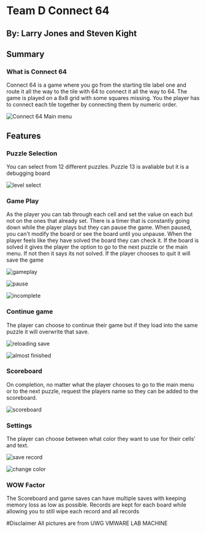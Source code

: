 # Team D Connect 64
## By: Larry Jones and Steven Kight

## Summary
### What is Connect 64
Connect 64 is a game where you go from the starting tile label one and route it all the way to the tile with 64 to connect it all the way to 64. The game is played on a 8x8 grid with some squares missing. You the player has to connect each tile together by connecting them by numeric order.

![Connect 64 Main menu](https://user-images.githubusercontent.com/115576623/235560410-9804a5c8-4ebd-4c83-b6e1-ad077dc229e8.png)

## Features
### Puzzle Selection
You can select from 12 different puzzles. Puzzle 13 is avaliable but it is a debugging board

![level select](https://user-images.githubusercontent.com/115576623/235560480-e871385f-1119-46ce-b003-969d50f809f2.png)


### Game Play
As the player you can tab through each cell and set the value on each but not on the ones that already set.
There is a timer that is constantly going down while the player plays but they can pause the game. When paused, you can't modify the board or see the board until you unpause. When the player feels like they have solved the board they can check it. If the board is solved it gives the player the option to go to the next puzzle or the main menu. If not then it says its not solved. If the player chooses to quit it will save the game

![gameplay](https://user-images.githubusercontent.com/115576623/235560523-22613ff8-dcd0-4a24-a99a-ccff19701bbb.png)

![pause](https://user-images.githubusercontent.com/115576623/235560501-223b1296-21b1-4004-8527-8f95b7b3746d.png)

![incomplete](https://user-images.githubusercontent.com/115576623/235560549-b88f5eef-f4d4-466b-8f1e-07bddbaad53f.png)

### Continue game
The player can choose to continue their game but if they load into the same puzzle it will overwrite that save.

![reloading save](https://user-images.githubusercontent.com/115576623/235560593-a1d8f770-feb0-4311-9e28-126ef0269696.png)

![almost finished](https://user-images.githubusercontent.com/115576623/235560580-d3856584-0701-4ee2-80a5-55997f8bdf5b.png)

### Scoreboard
On completion, no matter what the player chooses to go to the main menu or to the next puzzle, request the players name so they can be added to the scoreboard.

![scoreboard](https://user-images.githubusercontent.com/115576623/235560606-79a0b148-8f89-4fa3-9dbf-a1c84abe4402.png)

### Settings
The player can choose between what color they want to use for their cells' and text.

![save record](https://user-images.githubusercontent.com/115576623/235560617-9c9af3f7-4b69-4ade-a93f-d29f8a297aa5.png)

![change color](https://user-images.githubusercontent.com/115576623/235560566-8e964c03-b7a4-4a45-9b4a-b066013cc550.png)

### WOW Factor
The Scoreboard and game saves can have multiple saves with keeping memory loss as low as possible. Records are kept for each board while allowing you to still wipe each record and all records


#Disclaimer
All pictures are from UWG VMWARE LAB MACHINE
